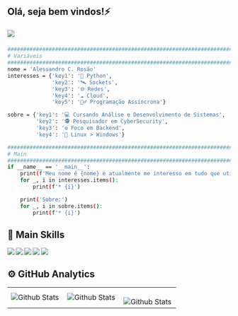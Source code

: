 ## Olá, seja bem vindos!⚡<p>![](https://komarev.com/ghpvc/?username=AlldDev&color=006bed)</p>
```bash
#########################################################################################
# Variáveis
#########################################################################################
nome = 'Alessandro C. Rosão'
interesses = {'key1': '🐍 Python',
              'key2': '🛰️ Sockets',
              'key3': '🌐 Redes',
              'key4': '☁️ Cloud',
              'key5': '🧟‍♂️ Programação Assíncrona'}

sobre = {'key1': '💻 Cursando Análise e Desenvolvimento de Sistemas',
         'key2': '🕵️ Pesquisador em CyberSecurity',
         'key3': '⚙️ Foco em Backend',
         'key4': '🐧 Linux > Windows'}

#########################################################################################
# Main
#########################################################################################
if __name__ == '__main__':
    print(f'Meu nome é {nome} e atualmente me interesso em tudo que utiliza:')
    for _, i in interesses.items():
        print(f'* {i}')

    print('Sobre:')
    for _, i in sobre.items():
        print(f'* {i}')
```
## 🍃 Main Skills</h2>
<p align="center">
    <img align="left" src="https://img.shields.io/badge/-CSS-0D1117?style=for-the-badge&logo=CSS3&logoColor=1572B6&labelColor=0D1117"/>
    <img align="left" src="https://img.shields.io/badge/-html-0D1117?style=for-the-badge&logo=html5&labelColor=0D1117"/>
    <img align="left" src="https://img.shields.io/badge/-Php-0D1117?style=for-the-badge&logo=react&labelColor=0D1117"/>
    <img align="left" src="https://img.shields.io/badge/-python-0D1117?style=for-the-badge&logo=python&labelColor=0D1117&textColor=0D1117"/>
    <img align="left" src="https://img.shields.io/badge/-javascript-0D1117?style=for-the-badge&logo=javascript&labelColor=0D1117"/>
</p><br>

## ⚙️ GitHub Analytics
<table>
  <tr>
    <td><img align="left" src="https://github-readme-stats.vercel.app/api?username=AlldDev&theme=dark&hide_border=false&include_all_commits=true" alt="Github Stats"/></td>
    <td><img align="left" src="https://github-readme-stats.vercel.app/api/top-langs/?username=AlldDev&theme=dark&hide_border=false&include_all_commits=true&count_private=true&layout=compact" alt="Github Stats"/></td>
    <td><br/><img align="left" src="https://github-readme-streak-stats.herokuapp.com/?user=AlldDev&theme=dark&hide_border=false" alt="Github Stats"/></td>
  </tr>
</table>


